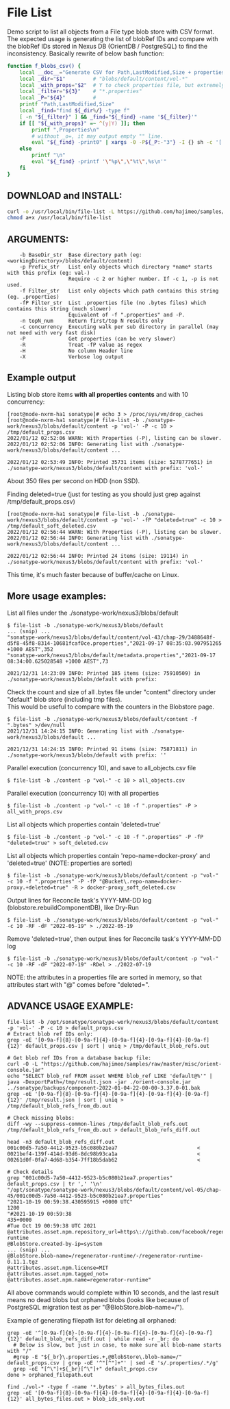 # File List
Demo script to list all objects from a File type blob store with CSV format.  
The expected usage is generating the list of blobRef IDs and compare with the blobRef IDs stored in Nexus DB (OrientDB / PostgreSQL) to find the inconsistency.
Basically rewrite of below bash function:
```bash
function f_blobs_csv() {
    local __doc__="Generate CSV for Path,LastModified,Size + properties"
    local _dir="$1"         # "blobs/default/content/vol-*"
    local _with_props="$2"  # Y to check properties file, but extremely slow
    local _filter="${3}"    # "*.properties"
    local _P="${4}"         #
    printf "Path,LastModified,Size"
    local _find="find ${_dir%/} -type f"
    [ -n "${_filter}" ] && _find="${_find} -name '${_filter}'"
    if [[ "${_with_props}" =~ ^(y|Y) ]]; then
        printf ",Properties\n"
        # without _o=, it may output empty "" line.
        eval "${_find} -print0" | xargs -0 -P${_P:-"3"} -I {} sh -c '[ -f {} ] && _o="$(find {} -printf "\"%p\",\"%t\",%s," && printf "\"%s\"\n" "$(echo "{}" | grep -q ".properties" && cat {} | tr "\n" "," | sed "s/,$//")")" && echo ${_o}'
    else
        printf "\n"
        eval "${_find} -printf '\"%p\",\"%t\",%s\n'"
    fi
}
```

## DOWNLOAD and INSTALL:
```bash
curl -o /usr/local/bin/file-list -L https://github.com/hajimeo/samples/raw/master/misc/file-list_$(uname)
chmod a+x /usr/local/bin/file-list
```

## ARGUMENTS:
```
    -b BaseDir_str  Base directory path (eg: <workingDirectory>/blobs/default/content)
    -p Prefix_str   List only objects which directory *name* starts with this prefix (eg: val-)
                    Require -c 2 or higher number. If -c 1, -p is not used.
    -f Filter_str   List only objects which path contains this string (eg. .properties)
    -fP Filter_str  List .properties file (no .bytes files) which contains this string (much slower)
                    Equivalent of -f ".properties" and -P.
    -n topN_num     Return first/top N results only
    -c concurrency  Executing walk per sub directory in parallel (may not need with very fast disk)
    -P              Get properties (can be very slower)
    -R              Treat -fP value as regex
    -H              No column Header line
    -X              Verbose log output
```

## Example output
Listing blob store items **with all properties contents** and with 10 concurrency:
```
[root@node-nxrm-ha1 sonatype]# echo 3 > /proc/sys/vm/drop_caches
[root@node-nxrm-ha1 sonatype]# file-list -b ./sonatype-work/nexus3/blobs/default/content -p 'vol-' -P -c 10 > /tmp/default_props.csv
2022/01/12 02:52:06 WARN: With Properties (-P), listing can be slower.
2022/01/12 02:52:06 INFO: Generating list with ./sonatype-work/nexus3/blobs/default/content ...

2022/01/12 02:53:49 INFO: Printed 35731 items (size: 5278777651) in ./sonatype-work/nexus3/blobs/default/content with prefix: 'vol-'
```
About 350 files per second on HDD (non SSD).

Finding deleted=true (just for testing as you should just grep against /tmp/default_props.csv)
```
[root@node-nxrm-ha1 sonatype]# file-list -b ./sonatype-work/nexus3/blobs/default/content -p 'vol-' -fP "deleted=true" -c 10 > /tmp/default_soft_deleted.csv
2022/01/12 02:56:44 WARN: With Properties (-P), listing can be slower.
2022/01/12 02:56:44 INFO: Generating list with ./sonatype-work/nexus3/blobs/default/content ...

2022/01/12 02:56:44 INFO: Printed 24 items (size: 19114) in ./sonatype-work/nexus3/blobs/default/content with prefix: 'vol-'
```
This time, it's much faster because of buffer/cache on Linux.

## More usage examples:
List all files under the ./sonatype-work/nexus3/blobs/default
```
$ file-list -b ./sonatype-work/nexus3/blobs/default
... (snip) ...
"sonatype-work/nexus3/blobs/default/content/vol-43/chap-29/3488648f-d5f8-45f8-8314-10681fcaf0ce.properties","2021-09-17 08:35:03.907951265 +1000 AEST",352
"sonatype-work/nexus3/blobs/default/metadata.properties","2021-09-17 08:34:00.625028548 +1000 AEST",73

2021/12/31 14:23:09 INFO: Printed 185 items (size: 75910509) in ./sonatype-work/nexus3/blobs/default with prefix:
```
Check the count and size of all .bytes file under "content" directory under "default" blob store (including tmp files).  
This would be useful to compare with the counters in the Blobstore page.
```
$ file-list -b ./sonatype-work/nexus3/blobs/default/content -f ".bytes" >/dev/null
2021/12/31 14:24:15 INFO: Generating list with ./sonatype-work/nexus3/blobs/default ...

2021/12/31 14:24:15 INFO: Printed 91 items (size: 75871811) in ./sonatype-work/nexus3/blobs/default with prefix: ''
```
Parallel execution (concurrency 10), and save to all_objects.csv file
```
$ file-list -b ./content -p "vol-" -c 10 > all_objects.csv
```
Parallel execution (concurrency 10) with all properties
```
$ file-list -b ./content -p "vol-" -c 10 -f ".properties" -P > all_with_props.csv
```
List all objects which properties contain 'deleted=true'
```
$ file-list -b ./content -p "vol-" -c 10 -f ".properties" -P -fP "deleted=true" > soft_deleted.csv
```
List all objects which properties contain 'repo-name=docker-proxy' and 'deleted=true' (NOTE: properties are sorted)
```
$ file-list -b ./sonatype-work/nexus3/blobs/default/content -p "vol-" -c 10 -f ".properties" -P -fP "@Bucket\.repo-name=docker-proxy.+deleted=true" -R > docker-proxy_soft_deleted.csv
```
Output lines for Reconcile task's YYYY-MM-DD log (blobstore.rebuildComponentDB), like Dry-Run
```
$ file-list -b ./sonatype-work/nexus3/blobs/default/content -p "vol-" -c 10 -RF -dF "2022-05-19" > ./2022-05-19
```
Remove 'deleted=true', then output lines for Reconcile task's YYYY-MM-DD log
```
$ file-list -b ./sonatype-work/nexus3/blobs/default/content -p "vol-" -c 10 -RF -dF "2022-07-19" -RDel > ./2022-07-19
```
NOTE: the attributes in a properties file are sorted in memory, so that attributes start with "@" comes before "deleted=".

## ADVANCE USAGE EXAMPLE:
```
file-list -b /opt/sonatype/sonatype-work/nexus3/blobs/default/content -p 'vol-' -P -c 10 > default_props.csv
# Extract blob ref IDs only:
grep -oE '[0-9a-f]{8}-[0-9a-f]{4}-[0-9a-f]{4}-[0-9a-f]{4}-[0-9a-f]{12}' default_props.csv | sort | uniq > /tmp/default_blob_refs.out

# Get blob ref IDs from a database backup file:
curl -O -L "https://github.com/hajimeo/samples/raw/master/misc/orient-console.jar"
echo "SELECT blob_ref FROM asset WHERE blob_ref LIKE 'default@%'" | java -DexportPath=/tmp/result.json -jar ./orient-console.jar ../sonatype/backups/component-2022-01-04-22-00-00-3.37.0-01.bak
grep -oE '[0-9a-f]{8}-[0-9a-f]{4}-[0-9a-f]{4}-[0-9a-f]{4}-[0-9a-f]{12}' /tmp/result.json | sort | uniq > /tmp/default_blob_refs_from_db.out

# Check missing blobs:
diff -wy --suppress-common-lines /tmp/default_blob_refs.out /tmp/default_blob_refs_from_db.out > default_blob_refs_diff.out

head -n3 default_blob_refs_diff.out
001c00d5-7a50-4412-9523-b5c080b21ea7                          <
0021bef4-139f-414d-93d6-8dc98b93ca1a                          <
00261d0f-0fa7-4d68-b354-7ff18b5dab62                          <

# Check details
grep "001c00d5-7a50-4412-9523-b5c080b21ea7.properties" default_props.csv | tr ',' '\n'
"/opt/sonatype/sonatype-work/nexus3/blobs/default/content/vol-05/chap-45/001c00d5-7a50-4412-9523-b5c080b21ea7.properties"
"2021-10-19 00:59:38.430595915 +0000 UTC"
1200
"#2021-10-19 00:59:38
435+0000
#Tue Oct 19 00:59:38 UTC 2021
@attributes.asset.npm.repository_url=https\://github.com/facebook/regenerator/tree/master/packages/regenerator-runtime
@BlobStore.created-by-ip=system
... (snip) ...
@BlobStore.blob-name=/regenerator-runtime/-/regenerator-runtime-0.11.1.tgz
@attributes.asset.npm.license=MIT
@attributes.asset.npm.tagged_not=
@attributes.asset.npm.name=regenerator-runtime"
```
All above commands would complete within 10 seconds, and the last result means no dead blobs but orphaned blobs (looks like because of PostgreSQL migration test as per "@BlobStore.blob-name=/").

Example of generating filepath list for deleting all orphaned:
```
grep -oE '^[0-9a-f]{8}-[0-9a-f]{4}-[0-9a-f]{4}-[0-9a-f]{4}-[0-9a-f]{12}' default_blob_refs_diff.out | while read -r _br; do
  # Below is slow, but just in case, to make sure all blob-name starts with "/"
  #grep -E "${_br}\.properties.+,@BlobStore\.blob-name=/" default_props.csv | grep -oE '^"[^"]+"' | sed -E 's/.properties/.*/g'
  grep -oE "[^\"]+${_br}[^\"]+" default_props.csv
done > orphaned_filepath.out
```

```
find ./vol-* -type f -name '*.bytes' > all_bytes_files.out
grep -oE '[0-9a-f]{8}-[0-9a-f]{4}-[0-9a-f]{4}-[0-9a-f]{4}-[0-9a-f]{12}' all_bytes_files.out > blob_ids_only.out
```
